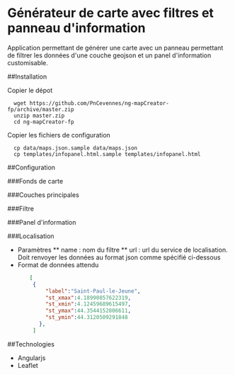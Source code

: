 # Générateur de carte avec filtres et panneau d'information

Application permettant de générer une carte avec un panneau permettant de filtrer les données d'une couche geojson et un panel d'information customisable.


##Installation

Copier le dépot
```
  wget https://github.com/PnCevennes/ng-mapCreator-fp/archive/master.zip
  unzip master.zip
  cd ng-mapCreator-fp
```
Copier les fichiers de configuration
```
  cp data/maps.json.sample data/maps.json
  cp templates/infopanel.html.sample templates/infopanel.html
```

##Configuration

###Fonds de carte

###Couches principales

###Filtre

###Panel d'information

###Localisation

* Paramètres
** name : nom du filtre
** url : url du service de localisation. Doit renvoyer les données au format json comme spécifié ci-dessous
* Format de données attendu
```json
       [ 
        {
            "label":"Saint-Paul-le-Jeune",
            "st_xmax":4.18990857622319,
            "st_xmin":4.12459689615497,
            "st_ymax":44.3544152806611,
            "st_ymin":44.3120509291848
          },
        ]
```
##Technologies

* Angularjs
* Leaflet
